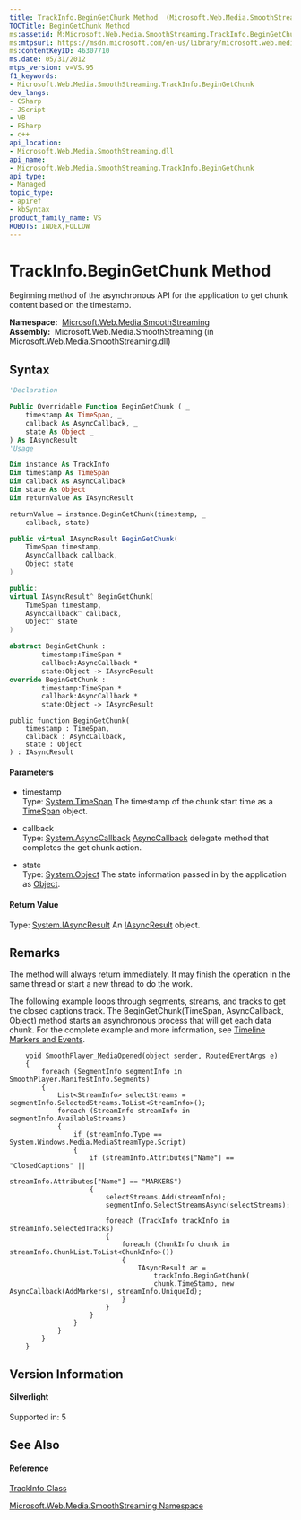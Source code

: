 ```yaml
---
title: TrackInfo.BeginGetChunk Method  (Microsoft.Web.Media.SmoothStreaming)
TOCTitle: BeginGetChunk Method
ms:assetid: M:Microsoft.Web.Media.SmoothStreaming.TrackInfo.BeginGetChunk(System.TimeSpan,System.AsyncCallback,System.Object)
ms:mtpsurl: https://msdn.microsoft.com/en-us/library/microsoft.web.media.smoothstreaming.trackinfo.begingetchunk(v=VS.95)
ms:contentKeyID: 46307710
ms.date: 05/31/2012
mtps_version: v=VS.95
f1_keywords:
- Microsoft.Web.Media.SmoothStreaming.TrackInfo.BeginGetChunk
dev_langs:
- CSharp
- JScript
- VB
- FSharp
- c++
api_location:
- Microsoft.Web.Media.SmoothStreaming.dll
api_name:
- Microsoft.Web.Media.SmoothStreaming.TrackInfo.BeginGetChunk
api_type:
- Managed
topic_type:
- apiref
- kbSyntax
product_family_name: VS
ROBOTS: INDEX,FOLLOW
---
```


# TrackInfo.BeginGetChunk Method

Beginning method of the asynchronous API for the application to get chunk content based on the timestamp.

**Namespace:**  [Microsoft.Web.Media.SmoothStreaming](microsoft-web-media-smoothstreaming-namespace_1.md)  
**Assembly:**  Microsoft.Web.Media.SmoothStreaming (in Microsoft.Web.Media.SmoothStreaming.dll)

## Syntax

``` vb
'Declaration

Public Overridable Function BeginGetChunk ( _
    timestamp As TimeSpan, _
    callback As AsyncCallback, _
    state As Object _
) As IAsyncResult
'Usage

Dim instance As TrackInfo
Dim timestamp As TimeSpan
Dim callback As AsyncCallback
Dim state As Object
Dim returnValue As IAsyncResult

returnValue = instance.BeginGetChunk(timestamp, _
    callback, state)
```

``` csharp
public virtual IAsyncResult BeginGetChunk(
    TimeSpan timestamp,
    AsyncCallback callback,
    Object state
)
```

``` c++
public:
virtual IAsyncResult^ BeginGetChunk(
    TimeSpan timestamp, 
    AsyncCallback^ callback, 
    Object^ state
)
```

``` fsharp
abstract BeginGetChunk : 
        timestamp:TimeSpan * 
        callback:AsyncCallback * 
        state:Object -> IAsyncResult 
override BeginGetChunk : 
        timestamp:TimeSpan * 
        callback:AsyncCallback * 
        state:Object -> IAsyncResult 
```

``` jscript
public function BeginGetChunk(
    timestamp : TimeSpan, 
    callback : AsyncCallback, 
    state : Object
) : IAsyncResult
```

#### Parameters

  - timestamp  
    Type: [System.TimeSpan](https://msdn.microsoft.com/en-us/library/269ew577\(v=vs.95\))  
    The timestamp of the chunk start time as a [TimeSpan](https://msdn.microsoft.com/en-us/library/269ew577\(v=vs.95\)) object.

<!-- end list -->

  - callback  
    Type: [System.AsyncCallback](https://msdn.microsoft.com/en-us/library/ckbe7yh5\(v=vs.95\))  
    [AsyncCallback](https://msdn.microsoft.com/en-us/library/ckbe7yh5\(v=vs.95\)) delegate method that completes the get chunk action.

<!-- end list -->

  - state  
    Type: [System.Object](https://msdn.microsoft.com/en-us/library/e5kfa45b\(v=vs.95\))  
    The state information passed in by the application as [Object](https://msdn.microsoft.com/en-us/library/e5kfa45b\(v=vs.95\)).

#### Return Value

Type: [System.IAsyncResult](https://msdn.microsoft.com/en-us/library/ft8a6455\(v=vs.95\))  
An [IAsyncResult](https://msdn.microsoft.com/en-us/library/ft8a6455\(v=vs.95\)) object.

## Remarks

The method will always return immediately. It may finish the operation in the same thread or start a new thread to do the work.

The following example loops through segments, streams, and tracks to get the closed captions track. The BeginGetChunk(TimeSpan, AsyncCallback, Object) method starts an asynchronous process that will get each data chunk. For the complete example and more information, see [Timeline Markers and Events](timeline-markers-and-events.md).

``` 
    void SmoothPlayer_MediaOpened(object sender, RoutedEventArgs e)
    {
        foreach (SegmentInfo segmentInfo in SmoothPlayer.ManifestInfo.Segments)
        {
            List<StreamInfo> selectStreams = segmentInfo.SelectedStreams.ToList<StreamInfo>();
            foreach (StreamInfo streamInfo in segmentInfo.AvailableStreams)
            {
                if (streamInfo.Type == System.Windows.Media.MediaStreamType.Script)
                {
                    if (streamInfo.Attributes["Name"] == "ClosedCaptions" ||
                                            streamInfo.Attributes["Name"] == "MARKERS")
                    {
                        selectStreams.Add(streamInfo);
                        segmentInfo.SelectStreamsAsync(selectStreams);

                        foreach (TrackInfo trackInfo in streamInfo.SelectedTracks)
                        {
                            foreach (ChunkInfo chunk in streamInfo.ChunkList.ToList<ChunkInfo>())
                            {
                                IAsyncResult ar =
                                    trackInfo.BeginGetChunk(
                                    chunk.TimeStamp, new AsyncCallback(AddMarkers), streamInfo.UniqueId);
                            }
                        }
                    }
                }
            }
        }
    }
```

## Version Information

#### Silverlight

Supported in: 5  

## See Also

#### Reference

[TrackInfo Class](trackinfo-class-microsoft-web-media-smoothstreaming_1.md)

[Microsoft.Web.Media.SmoothStreaming Namespace](microsoft-web-media-smoothstreaming-namespace_1.md)

